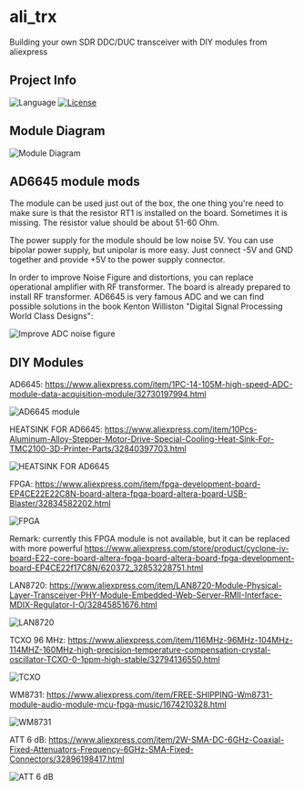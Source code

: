 # ali_trx
Building your own SDR DDC/DUC transceiver with DIY modules from aliexpress

## Project Info
![Language](https://img.shields.io/badge/language-verilog-yellow.svg)
[![License](https://img.shields.io/badge/license-GNU%20GPLv3-blue.svg)](https://www.gnu.org/licenses/gpl.html)


## Module Diagram
![Module Diagram](https://i.imgur.com/4QCVkiy.png)


## AD6645 module mods

The module can be used just out of the box, the one thing you're need to make sure is that the resistor RT1 is installed on the board. Sometimes it is missing. The resistor value should be about 51-60 Ohm. 

The power supply for the module should be low noise 5V. You can use bipolar power supply, but unipolar is more easy. Just connect -5V and GND together and provide +5V to the power supply connector.

In order to improve Noise Figure and distortions, you can replace operational amplifier with RF transformer. The board is already prepared to install RF transformer. AD6645 is very famous ADC and we can find possible solutions in the book Kenton Williston "Digital Signal Processing World Class Designs":

![Improve ADC noise figure](https://i.imgur.com/UiNLvjO.png)



## DIY Modules

AD6645: https://www.aliexpress.com/item/1PC-14-105M-high-speed-ADC-module-data-acquisition-module/32730197994.html

![AD6645 module](https://i.imgur.com/VDfjFQM.jpg)

HEATSINK FOR AD6645: https://www.aliexpress.com/item/10Pcs-Aluminum-Alloy-Stepper-Motor-Drive-Special-Cooling-Heat-Sink-For-TMC2100-3D-Printer-Parts/32840397703.html

![HEATSINK FOR AD6645](https://i.imgur.com/pFud16l.jpg)

FPGA: https://www.aliexpress.com/item/fpga-development-board-EP4CE22E22C8N-board-altera-fpga-board-altera-board-USB-Blaster/32834582202.html

![FPGA](https://i.imgur.com/tBZgi8r.jpg)

Remark: currently this FPGA module is not available, but it can be replaced with more powerful https://www.aliexpress.com/store/product/cyclone-iv-board-E22-core-board-altera-fpga-board-altera-board-fpga-development-board-EP4CE22f17C8N/620372_32853228751.html

LAN8720: https://www.aliexpress.com/item/LAN8720-Module-Physical-Layer-Transceiver-PHY-Module-Embedded-Web-Server-RMII-Interface-MDIX-Regulator-I-O/32845851676.html

![LAN8720](https://i.imgur.com/WoWGo0s.jpg)

TCXO 96 MHz: https://www.aliexpress.com/item/116MHz-96MHz-104MHz-114MHZ-160MHz-high-precision-temperature-compensation-crystal-oscillator-TCXO-0-1ppm-high-stable/32794136550.html

![TCXO](https://i.imgur.com/1rjW7vK.jpg)

WM8731: https://www.aliexpress.com/item/FREE-SHIPPING-Wm8731-module-audio-module-mcu-fpga-music/1674210328.html

![WM8731](https://i.imgur.com/W0RaJWr.jpg)

ATT 6 dB: https://www.aliexpress.com/item/2W-SMA-DC-6GHz-Coaxial-Fixed-Attenuators-Frequency-6GHz-SMA-Fixed-Connectors/32896198417.html

![ATT 6 dB](https://i.imgur.com/c58DhRB.jpg)









